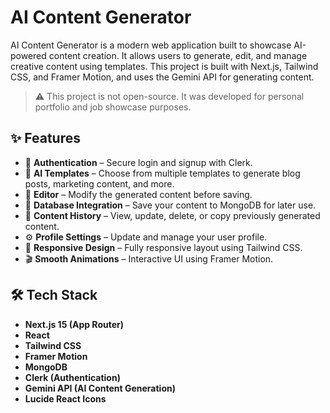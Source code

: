 # AI Content Generator

AI Content Generator is a modern web application built to showcase AI-powered content creation. It allows users to generate, edit, and manage creative content using templates. This project is built with Next.js, Tailwind CSS, and Framer Motion, and uses the Gemini API for generating content.

> ⚠️ This project is not open-source. It was developed for personal portfolio and job showcase purposes.

## ✨ Features

- 🔐 **Authentication** – Secure login and signup with Clerk.
- 🧠 **AI Templates** – Choose from multiple templates to generate blog posts, marketing content, and more.
- 📝 **Editor** – Modify the generated content before saving.
- 💾 **Database Integration** – Save your content to MongoDB for later use.
- 📜 **Content History** – View, update, delete, or copy previously generated content.
- ⚙️ **Profile Settings** – Update and manage your user profile.
- 📱 **Responsive Design** – Fully responsive layout using Tailwind CSS.
- 🎬 **Smooth Animations** – Interactive UI using Framer Motion.

## 🛠️ Tech Stack

- **Next.js 15 (App Router)**
- **React**
- **Tailwind CSS**
- **Framer Motion**
- **MongoDB**
- **Clerk (Authentication)**
- **Gemini API (AI Content Generation)**
- **Lucide React Icons**


